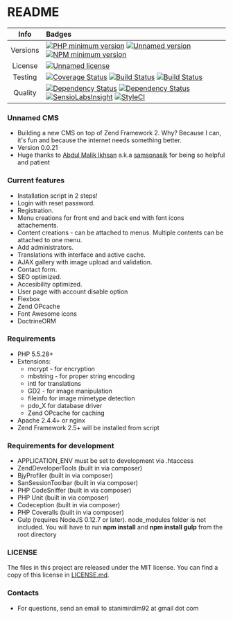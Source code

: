 # README #

|   Info  |                                                   Badges                                                                                                                                                                                                                                                                                                                      |
|:-------:|:------------------------------------------------------------------------------------------------------------------------------------------------------------------------------------------------------------------------------------------------------------------------------------------------------------------------------------------------------------------------------|
| Versions | [![PHP minimum version](https://img.shields.io/badge/php-%3E%3D5.5-8892BF.svg)](https://php.net/) [![Unnamed version](https://img.shields.io/badge/Unnamed-v0.0.21-brightgreen.svg)](https://bitbucket.org/StanimirDim92/unnamed/overview) [![NPM minimum version](https://img.shields.io/badge/npm-v2.14.3-brightgreen.svg)](https://www.npmjs.com/)                                                                                                                           |
| License | [![Unnamed license](https://img.shields.io/badge/license-MIT-blue.svg)](https://bitbucket.org/StanimirDim92/unnamed/raw/master/LICENSE)                                                                                                                                                                                                                                       |
| Testing | [![Coverage Status](https://coveralls.io/repos/Stanimirdim92/unnamed/badge.svg?branch=master&service=github)](https://coveralls.io/github/Stanimirdim92/unnamed?branch=master) [![Build Status](https://travis-ci.org/Stanimirdim92/unnamed.svg)](https://travis-ci.org/Stanimirdim92/unnamed) [![Build Status](https://semaphoreci.com/api/v1/projects/0613b317-95c1-4af3-8b73-4e1c99d7c8db/552367/shields_badge.svg)](https://semaphoreci.com/stanimir/unnamed)                                                                                                                                                                                                            |
| Quality | [![Dependency Status](https://www.versioneye.com/user/projects/5638c2d2e935640017000385/badge.svg?style=flat)](https://www.versioneye.com/user/projects/5638c2d2e935640017000385) [![Dependency Status](https://www.versioneye.com/user/projects/5638c359e93564001a00036f/badge.svg?style=flat)](https://www.versioneye.com/user/projects/5638c359e93564001a00036f) [![SensioLabsInsight](https://insight.sensiolabs.com/projects/dbe0fb70-00d3-49ca-99b8-90dfcf688c2b/mini.png)](https://insight.sensiolabs.com/projects/dbe0fb70-00d3-49ca-99b8-90dfcf688c2b) [![StyleCI](https://styleci.io/repos/45452188/shield)](https://styleci.io/repos/45452188) |

### Unnamed CMS ###

* Building a new CMS on top of Zend Framework 2. Why? Because I can, it's fun and because the internet needs something better.
* Version 0.0.21
* Huge thanks to [Abdul Malik Ikhsan](https://samsonasik.wordpress.com/) a.k.a [samsonasik](https://twitter.com/samsonasik?lang=en) for being so helpful and patient

### Current features ###

* Installation script in 2 steps!
* Login with reset password.
* Registration.
* Menu creations for front end and back end with font icons attachements.
* Content creations - can be attached to menus. Multiple contents can be attached to one menu.
* Add administrators.
* Translations with interface and active cache.
* AJAX gallery with image upload and validation.
* Contact form.
* SEO optimized.
* Accesibility optimized.
* User page with account disable option
* Flexbox
* Zend OPcache
* Font Awesome icons
* DoctrineORM

### Requirements ###

* PHP 5.5.28+
* Extensions:
    - mcrypt - for encryption
    - mbstring - for proper string encoding
    - intl for translations
    - GD2 - for image manipulation
    - fileinfo for image mimetype detection
    - pdo_X for database driver
    - Zend OPcache for caching
* Apache 2.4.4+ or nginx
* Zend Framework 2.5+ will be installed from script

### Requirements for development ###

* APPLICATION_ENV must be set to development via .htaccess
* ZendDeveloperTools (built in via composer)
* BjyProfiler (built in via composer)
* SanSessionToolbar (built in via composer)
* PHP CodeSniffer (built in via composer)
* PHP Unit (built in via composer)
* Codeception (built in via composer)
* PHP Coveralls (built in via composer)
* Gulp (requires NodeJS 0.12.7 or later). node_modules folder is not included. You will have to run **npm install** and **npm install gulp** from the root directory

### LICENSE ###

The files in this project are released under the MIT license. You can find a copy of this license in [LICENSE.md](https://bitbucket.org/StanimirDim92/unnamed/raw/master/LICENSE).

### Contacts ###

* For questions, send an email to stanimirdim92 at gmail dot com

